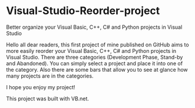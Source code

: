 # Visual-Studio-Reorder-project
Better organize your Visual Basic, C++, C# and Python projects in Visual Studio

Hello all dear readers,
this first project of mine published on GitHub aims to more easily reorder your Visual Basic, C++, C# and Python projects in Visual Studio.
There are three categories (Development Phase, Stand-by and Abandoned). You can simply select a project and place it into one of the category.
Also there are some bars that allow you to see at glance how many projects are in the categories.

I hope you enjoy my project!

This project was built with VB.net.
